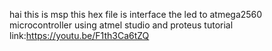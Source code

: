 hai this is msp
this hex file is interface the led to atmega2560 microcontroller using atmel studio and proteus
tutorial link:https://youtu.be/F1th3Ca6tZQ
